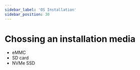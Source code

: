 ```yaml
---
sidebar_label: 'OS Installation'
sidebar_position: 30
---
```


# Chossing an installation media

- eMMC
- SD card
- NVMe SSD


